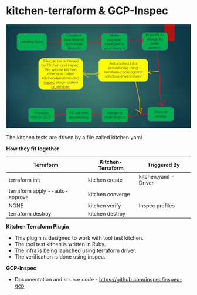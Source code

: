 # kitchen-terraform & GCP-Inspec

![alt Terraform Testing](./Terraform_test_driven_development.jpg)

The kitchen tests are driven by a file called kitchen.yaml

**How they fit together**

|Terraform | Kitchen-Terraform | Triggered By| 
|--- | --- | --- |
|terraform init | kitchen create |  kitchen.yaml - Driver|
|terraform apply --auto-approve|kitchen converge|
|NONE|kitchen verify|Inspec profiles|
|terraform destroy|kitchen destroy|


**Kitchen Terraform Plugin**

- This plugin is designed to work with tool test kitchen.
- The tool test kithen is written in Ruby.
- The infra is being launched using terraform driver.
- The verification is done using inspec.

**GCP-Inspec**
- Documentation and source code - https://github.com/inspec/inspec-gcp
